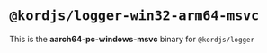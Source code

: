 # `@kordjs/logger-win32-arm64-msvc`

This is the **aarch64-pc-windows-msvc** binary for `@kordjs/logger`
